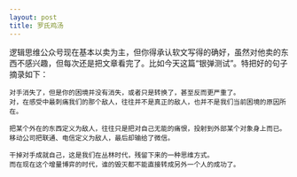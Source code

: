 ```yaml
---
layout: post
title: 罗氏鸡汤
---
```

逻辑思维公众号现在基本以卖为主，但你得承认软文写得的确好，虽然对他卖的东西不感兴趣，但每次还是把文章看完了。比如今天这篇“银弹测试”。特把好的句子摘录如下：
```
对手消失了，但是你的困境并没有消失，或者只是转换了，甚至反而更严重了。  
对，在感受中最刺痛我们的那个敌人，往往并不是真正的敌人，也并不是我们当前困境的原因所在。
```
```
把某个外在的东西定义为敌人，往往只是把对自己无能的痛恨，投射到外部某个对象身上而已。  
移动公司把联通、电信定义为敌人，最后却输给了微信。
```
```
干掉对手成就自己，这是我们在丛林时代，残留下来的一种思维方式。  
而在现在这个增量博弈的时代，谁的毁灭都不能直接转成另外一个人的成功了。
```